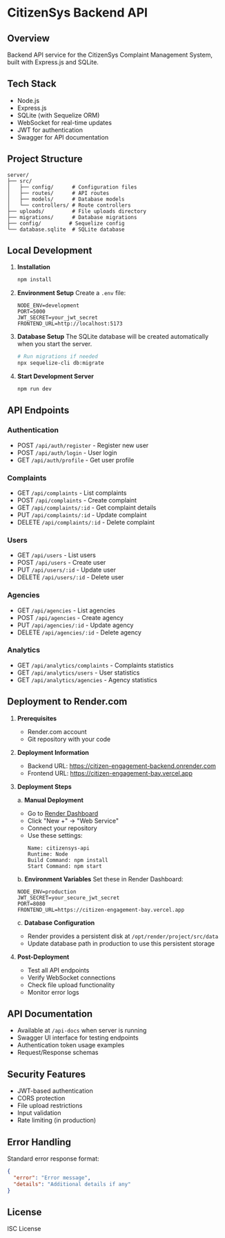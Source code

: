 # CitizenSys Backend API

## Overview
Backend API service for the CitizenSys Complaint Management System, built with Express.js and SQLite.

## Tech Stack
- Node.js
- Express.js
- SQLite (with Sequelize ORM)
- WebSocket for real-time updates
- JWT for authentication
- Swagger for API documentation

## Project Structure
```
server/
├── src/
│   ├── config/      # Configuration files
│   ├── routes/      # API routes
│   ├── models/      # Database models
│   └── controllers/ # Route controllers
├── uploads/         # File uploads directory
├── migrations/      # Database migrations
├── config/         # Sequelize config
└── database.sqlite  # SQLite database
```

## Local Development

1. **Installation**
   ```bash
   npm install
   ```

2. **Environment Setup**
   Create a `.env` file:
   ```env
   NODE_ENV=development
   PORT=5000
   JWT_SECRET=your_jwt_secret
   FRONTEND_URL=http://localhost:5173
   ```

3. **Database Setup**
   The SQLite database will be created automatically when you start the server.
   ```bash
   # Run migrations if needed
   npx sequelize-cli db:migrate
   ```

4. **Start Development Server**
   ```bash
   npm run dev
   ```

## API Endpoints

### Authentication
- POST `/api/auth/register` - Register new user
- POST `/api/auth/login` - User login
- GET `/api/auth/profile` - Get user profile

### Complaints
- GET `/api/complaints` - List complaints
- POST `/api/complaints` - Create complaint
- GET `/api/complaints/:id` - Get complaint details
- PUT `/api/complaints/:id` - Update complaint
- DELETE `/api/complaints/:id` - Delete complaint

### Users
- GET `/api/users` - List users
- POST `/api/users` - Create user
- PUT `/api/users/:id` - Update user
- DELETE `/api/users/:id` - Delete user

### Agencies
- GET `/api/agencies` - List agencies
- POST `/api/agencies` - Create agency
- PUT `/api/agencies/:id` - Update agency
- DELETE `/api/agencies/:id` - Delete agency

### Analytics
- GET `/api/analytics/complaints` - Complaints statistics
- GET `/api/analytics/users` - User statistics
- GET `/api/analytics/agencies` - Agency statistics

## Deployment to Render.com

1. **Prerequisites**
   - Render.com account
   - Git repository with your code

2. **Deployment Information**
   - Backend URL: https://citizen-engagement-backend.onrender.com
   - Frontend URL: https://citizen-engagement-bay.vercel.app

3. **Deployment Steps**

   a. **Manual Deployment**
   - Go to [Render Dashboard](https://render.com/dashboard)
   - Click "New +" → "Web Service"
   - Connect your repository
   - Use these settings:
     ```
     Name: citizensys-api
     Runtime: Node
     Build Command: npm install
     Start Command: npm start
     ```

   b. **Environment Variables**
   Set these in Render Dashboard:
   ```
   NODE_ENV=production
   JWT_SECRET=your_secure_jwt_secret
   PORT=8080
   FRONTEND_URL=https://citizen-engagement-bay.vercel.app
   ```

   c. **Database Configuration**
   - Render provides a persistent disk at `/opt/render/project/src/data`
   - Update database path in production to use this persistent storage

3. **Post-Deployment**
   - Test all API endpoints
   - Verify WebSocket connections
   - Check file upload functionality
   - Monitor error logs

## API Documentation
- Available at `/api-docs` when server is running
- Swagger UI interface for testing endpoints
- Authentication token usage examples
- Request/Response schemas

## Security Features
- JWT-based authentication
- CORS protection
- File upload restrictions
- Input validation
- Rate limiting (in production)

## Error Handling
Standard error response format:
```json
{
  "error": "Error message",
  "details": "Additional details if any"
}
```

## License
ISC License 